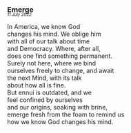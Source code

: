 ### Emerge
<p style="margin:0; margin-top: -1.25rem">
  <em>
    <small><small>11 July 2022</small></small>
  </em>
</p>

In America, we know God  
changes his mind. We oblige him  
with all of our talk about time  
and Democracy. Where, after all,  
does one find something permanent.  
Surely not here, where we bind  
ourselves freely to change, and await  
the next Mind, with its talk  
about how all is fine.  
But ennui is outdated, and we  
feel confined by ourselves  
and our origins, soaking with brine,  
emerge fresh from the foam to remind us  
how we know God changes his mind.  